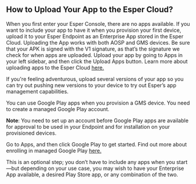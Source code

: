 ## How to Upload Your App to the Esper Cloud? 

When you first enter your Esper Console, there are no apps available. If you want to include your app to have it when you provision your first device, upload it to your Esper Endpoint as an Enterprise App stored in the Esper Cloud. Uploading the App works with both AOSP and GMS devices. Be sure that your APK is signed with the V1 signature, as that’s the signature we check for when apps are uploaded. Upload your app by going to Apps in your left sidebar, and then click the Upload Apps button. Learn more about uploading apps to the Esper Cloud [here.](https://docs.esper.io/home/console.html#apps)

If you're feeling adventurous, upload several versions of your app so you can try out pushing new versions to your device to try out Esper’s app management capabilities.

You can use Google Play apps when you provision a GMS device. You need to create a managed Google Play account.

**Note**: You need to set up an account before Google Play apps are available for approval to be used in your Endpoint and for installation on your provisioned devices.

Go to Apps, and then click Google Play to get started. Find out more about enrolling in managed Google Play [here.](https://docs.esper.io/home/console.html#signing-up-for-play-for-work)

This is an optional step; you don’t have to include any apps when you start—but depending on your use case, you may wish to have your Enterprise App available, a desired Play Store app, or any combination of the two.